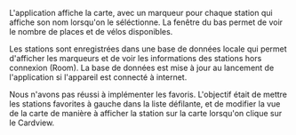 L'application affiche la carte, avec un marqueur pour chaque station qui affiche son nom lorsqu'on le séléctionne. La fenêtre du bas permet de voir le nombre de places et de vélos disponibles.

Les stations sont enregistrées dans une base de données locale qui permet d'afficher les marqueurs et de voir les informations des stations hors connexion (Room). La base de données est mise à jour au lancement de l'application si l'appareil est connecté à internet.

Nous n'avons pas réussi à implémenter les favoris. L'objectif était de mettre les stations favorites à gauche dans la liste défilante, et de modifier la vue de la carte de manière à afficher la station sur la carte lorsqu'on clique sur le Cardview.
